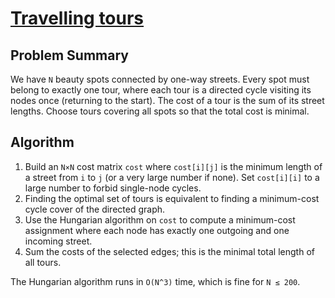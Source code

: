 # [Travelling tours](https://www.spoj.com/problems/TOURS/)

## Problem Summary
We have `N` beauty spots connected by one-way streets. Every spot must belong to exactly one tour, where each tour is a directed cycle visiting its nodes once (returning to the start). The cost of a tour is the sum of its street lengths. Choose tours covering all spots so that the total cost is minimal.

## Algorithm
1. Build an `N×N` cost matrix `cost` where `cost[i][j]` is the minimum length of a street from `i` to `j` (or a very large number if none). Set `cost[i][i]` to a large number to forbid single-node cycles.
2. Finding the optimal set of tours is equivalent to finding a minimum-cost cycle cover of the directed graph.
3. Use the Hungarian algorithm on `cost` to compute a minimum-cost assignment where each node has exactly one outgoing and one incoming street.
4. Sum the costs of the selected edges; this is the minimal total length of all tours.

The Hungarian algorithm runs in `O(N^3)` time, which is fine for `N ≤ 200`.

